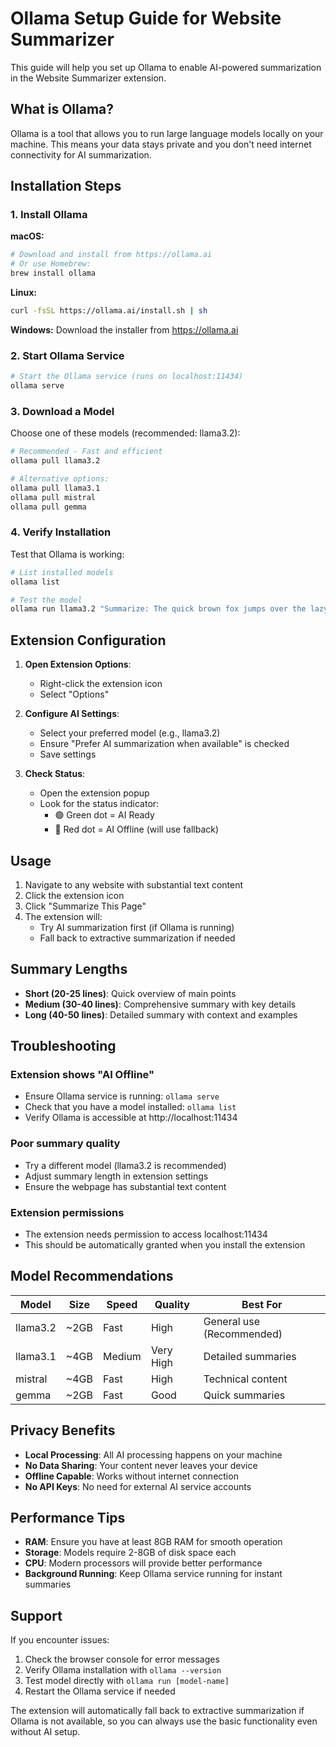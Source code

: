 # Ollama Setup Guide for Website Summarizer

This guide will help you set up Ollama to enable AI-powered summarization in the Website Summarizer extension.

## What is Ollama?

Ollama is a tool that allows you to run large language models locally on your machine. This means your data stays private and you don't need internet connectivity for AI summarization.

## Installation Steps

### 1. Install Ollama

**macOS:**
```bash
# Download and install from https://ollama.ai
# Or use Homebrew:
brew install ollama
```

**Linux:**
```bash
curl -fsSL https://ollama.ai/install.sh | sh
```

**Windows:**
Download the installer from https://ollama.ai

### 2. Start Ollama Service

```bash
# Start the Ollama service (runs on localhost:11434)
ollama serve
```

### 3. Download a Model

Choose one of these models (recommended: llama3.2):

```bash
# Recommended - Fast and efficient
ollama pull llama3.2

# Alternative options:
ollama pull llama3.1
ollama pull mistral
ollama pull gemma
```

### 4. Verify Installation

Test that Ollama is working:

```bash
# List installed models
ollama list

# Test the model
ollama run llama3.2 "Summarize: The quick brown fox jumps over the lazy dog."
```

## Extension Configuration

1. **Open Extension Options**:
   - Right-click the extension icon
   - Select "Options"

2. **Configure AI Settings**:
   - Select your preferred model (e.g., llama3.2)
   - Ensure "Prefer AI summarization when available" is checked
   - Save settings

3. **Check Status**:
   - Open the extension popup
   - Look for the status indicator:
     - 🟢 Green dot = AI Ready
     - 🔴 Red dot = AI Offline (will use fallback)

## Usage

1. Navigate to any website with substantial text content
2. Click the extension icon
3. Click "Summarize This Page"
4. The extension will:
   - Try AI summarization first (if Ollama is running)
   - Fall back to extractive summarization if needed

## Summary Lengths

- **Short (20-25 lines)**: Quick overview of main points
- **Medium (30-40 lines)**: Comprehensive summary with key details
- **Long (40-50 lines)**: Detailed summary with context and examples

## Troubleshooting

### Extension shows "AI Offline"
- Ensure Ollama service is running: `ollama serve`
- Check that you have a model installed: `ollama list`
- Verify Ollama is accessible at http://localhost:11434

### Poor summary quality
- Try a different model (llama3.2 is recommended)
- Adjust summary length in extension settings
- Ensure the webpage has substantial text content

### Extension permissions
- The extension needs permission to access localhost:11434
- This should be automatically granted when you install the extension

## Model Recommendations

| Model | Size | Speed | Quality | Best For |
|-------|------|-------|---------|----------|
| llama3.2 | ~2GB | Fast | High | General use (Recommended) |
| llama3.1 | ~4GB | Medium | Very High | Detailed summaries |
| mistral | ~4GB | Fast | High | Technical content |
| gemma | ~2GB | Fast | Good | Quick summaries |

## Privacy Benefits

- **Local Processing**: All AI processing happens on your machine
- **No Data Sharing**: Your content never leaves your device
- **Offline Capable**: Works without internet connection
- **No API Keys**: No need for external AI service accounts

## Performance Tips

- **RAM**: Ensure you have at least 8GB RAM for smooth operation
- **Storage**: Models require 2-8GB of disk space each
- **CPU**: Modern processors will provide better performance
- **Background Running**: Keep Ollama service running for instant summaries

## Support

If you encounter issues:
1. Check the browser console for error messages
2. Verify Ollama installation with `ollama --version`
3. Test model directly with `ollama run [model-name]`
4. Restart the Ollama service if needed

The extension will automatically fall back to extractive summarization if Ollama is not available, so you can always use the basic functionality even without AI setup.
